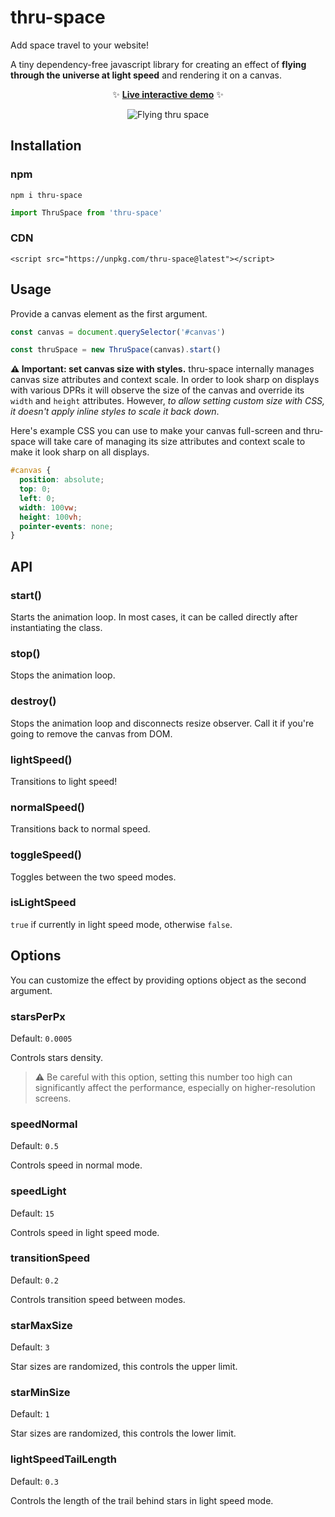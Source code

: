 # thru-space

Add space travel to your website! 

A tiny dependency-free javascript library for creating an effect of **flying through the universe at light speed** and rendering it on a canvas.

<p align="center">✨ <b><a href="https://gvguy.github.io/thru-space/">Live interactive demo</a></b> ✨</p>

<p align="center">
  <img alt="Flying thru space" src="https://media4.giphy.com/media/v1.Y2lkPTc5MGI3NjExdnlrNjBuNXRvbnN0ZDZqZXltdmk1eTRoeGZubnU5aG1scGZlZ3pheiZlcD12MV9pbnRlcm5hbF9naWZfYnlfaWQmY3Q9Zw/X0dJGrOR0q1ExlBRXg/giphy.gif">
</p>

## Installation

### npm

```
npm i thru-space
```

```js
import ThruSpace from 'thru-space'
```

### CDN

```
<script src="https://unpkg.com/thru-space@latest"></script>
```

## Usage

Provide a canvas element as the first argument.

```js
const canvas = document.querySelector('#canvas')

const thruSpace = new ThruSpace(canvas).start()
```

**⚠️ Important: set canvas size with styles.** thru-space internally manages canvas size attributes and context scale. In order to look sharp on displays with various DPRs it will observe the size of the canvas and override its `width` and `height` attributes. However, *to allow setting custom size with CSS, it doesn't apply inline styles to scale it back down*.

Here's example CSS you can use to make your canvas full-screen and thru-space will take care of managing its size attributes and context scale to make it look sharp on all displays.

```css
#canvas {
  position: absolute;
  top: 0;
  left: 0;
  width: 100vw;
  height: 100vh;
  pointer-events: none;
}
```

## API

### start()

Starts the animation loop. In most cases, it can be called directly after instantiating the class.

### stop()

Stops the animation loop.

### destroy()

Stops the animation loop and disconnects resize observer. Call it if you're going to remove the canvas from DOM.

### lightSpeed()

Transitions to light speed!

### normalSpeed()

Transitions back to normal speed.

### toggleSpeed()

Toggles between the two speed modes.

### isLightSpeed

`true` if currently in light speed mode, otherwise `false`.

## Options

You can customize the effect by providing options object as the second argument.

### starsPerPx

Default: `0.0005`

Controls stars density.

> ⚠️ Be careful with this option, setting this number too high can significantly affect the performance,  especially on higher-resolution screens.

### speedNormal

Default: `0.5`

Controls speed in normal mode.

### speedLight

Default: `15`

Controls speed in light speed mode.

### transitionSpeed

Default: `0.2`

Controls transition speed between modes.

### starMaxSize

Default: `3`

Star sizes are randomized, this controls the upper limit.

### starMinSize

Default: `1`

Star sizes are randomized, this controls the lower limit.

### lightSpeedTailLength

Default: `0.3`

Controls the length of the trail behind stars in light speed mode.

